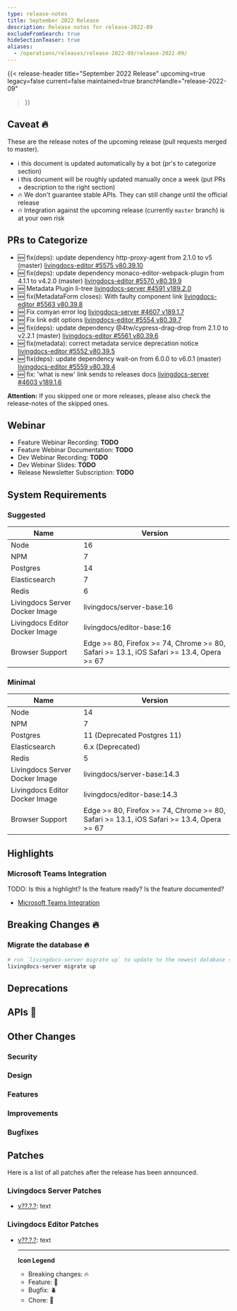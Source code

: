 ```yaml
---
type: release-notes
title: September 2022 Release
description: Release notes for release-2022-09
excludeFromSearch: true
hideSectionTeaser: true
aliases:
  - /operations/releases/release-2022-09/release-2022-09/
---
```


{{< release-header
  title="September 2022 Release"
  upcoming=true
  legacy=false
  current=false
  maintained=true
  branchHandle="release-2022-09"
>}}

## Caveat :fire:

These are the release notes of the upcoming release (pull requests merged to master).

- :information_source: this document is updated automatically by a bot (pr's to categorize section)
- :information_source: this document will be roughly updated manually once a week (put PRs + description to the right section)
- :fire: We don't guarantee stable APIs. They can still change until the official release
- :fire: Integration against the upcoming release (currently `master` branch) is at your own risk

## PRs to Categorize
* :new: fix(deps): update dependency http-proxy-agent from 2.1.0 to v5 (master) [livingdocs-editor #5575 v80.39.10](https://github.com/livingdocsIO/livingdocs-editor/pull/5575)
* :new: fix(deps): update dependency monaco-editor-webpack-plugin from 4.1.1 to v4.2.0 (master) [livingdocs-editor #5570 v80.39.9](https://github.com/livingdocsIO/livingdocs-editor/pull/5570)
* :new: Metadata Plugin li-tree [livingdocs-server #4591 v189.2.0](https://github.com/livingdocsIO/livingdocs-server/pull/4591)
* :new: fix(MetadataForm closes): With faulty component link [livingdocs-editor #5563 v80.39.8](https://github.com/livingdocsIO/livingdocs-editor/pull/5563)
* :new: Fix comyan error log [livingdocs-server #4607 v189.1.7](https://github.com/livingdocsIO/livingdocs-server/pull/4607)
* :new: Fix link edit options [livingdocs-editor #5554 v80.39.7](https://github.com/livingdocsIO/livingdocs-editor/pull/5554)
* :new: fix(deps): update dependency @4tw/cypress-drag-drop from 2.1.0 to v2.2.1 (master) [livingdocs-editor #5561 v80.39.6](https://github.com/livingdocsIO/livingdocs-editor/pull/5561)
* :new: fix(metadata): correct metadata service deprecation notice [livingdocs-editor #5552 v80.39.5](https://github.com/livingdocsIO/livingdocs-editor/pull/5552)
* :new: fix(deps): update dependency wait-on from 6.0.0 to v6.0.1 (master) [livingdocs-editor #5559 v80.39.4](https://github.com/livingdocsIO/livingdocs-editor/pull/5559)
* :new: fix: 'what is new' link sends to releases docs [livingdocs-server #4603 v189.1.6](https://github.com/livingdocsIO/livingdocs-server/pull/4603)


**Attention:** If you skipped one or more releases, please also check the release-notes of the skipped ones.

## Webinar

* Feature Webinar Recording: **TODO**
* Feature Webinar Documentation: **TODO**
* Dev Webinar Recording: **TODO**
* Dev Webinar Slides: **TODO**
* Release Newsletter Subscription: **TODO**

## System Requirements

### Suggested
|Name|Version|
|-|-|
|Node|16|
|NPM|7|
|Postgres|14|
|Elasticsearch|7|
|Redis|6|
|Livingdocs Server Docker Image|livingdocs/server-base:16|
|Livingdocs Editor Docker Image|livingdocs/editor-base:16|
|Browser Support|Edge >= 80, Firefox >= 74, Chrome >= 80, Safari >= 13.1, iOS Safari >= 13.4, Opera >= 67|

### Minimal
|Name|Version|
|-|-|
|Node|14|
|NPM|7|
|Postgres|11 (Deprecated Postgres 11)|
|Elasticsearch|6.x (Deprecated)|
|Redis|5|
|Livingdocs Server Docker Image|livingdocs/server-base:14.3|
|Livingdocs Editor Docker Image|livingdocs/editor-base:14.3|
|Browser Support|Edge >= 80, Firefox >= 74, Chrome >= 80, Safari >= 13.1, iOS Safari >= 13.4, Opera >= 67|


## Highlights

### Microsoft Teams Integration

TODO: Is this a highlight? Is the feature ready? Is the feature documented?

* [Microsoft Teams Integration](https://github.com/livingdocsIO/livingdocs-server/pull/4408)

## Breaking Changes :fire:

### Migrate the database :fire:

```sh
# run `livingdocs-server migrate up` to update to the newest database scheme
livingdocs-server migrate up
```

## Deprecations

## APIs :gift:

## Other Changes

### Security

### Design

### Features

### Improvements

### Bugfixes

## Patches

Here is a list of all patches after the release has been announced.

### Livingdocs Server Patches
- [v??.?.?](https://github.com/livingdocsIO/livingdocs-server/releases/tag/v??.?.?): text

### Livingdocs Editor Patches
- [v??.?.?](https://github.com/livingdocsIO/livingdocs-editor/releases/tag/v??.?.?): text

  ---
  **Icon Legend**
  * Breaking changes: :fire:
  * Feature: :gift:
  * Bugfix: :beetle:
  * Chore: :wrench:
